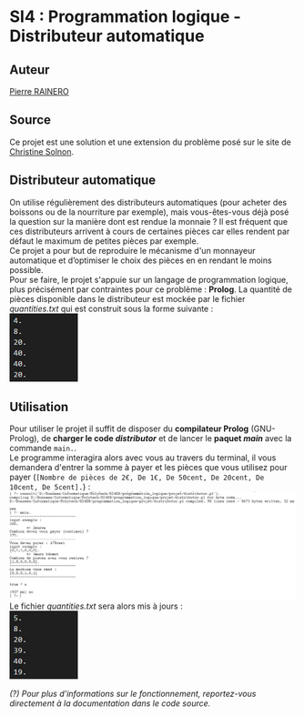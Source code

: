# SI4 : Programmation logique - Distributeur automatique

## Auteur
[Pierre RAINERO](pierre.rainero@hotmail.fr)

## Source 
Ce projet est une solution et une extension du problème posé sur le site de [Christine Solnon](https://perso.liris.cnrs.fr/christine.solnon/Site-PPC/session6/e-miage-ppc-sess6.htm#exo_1).

## Distributeur automatique
On utilise régulièrement des distributeurs automatiques (pour acheter des boissons ou de la nourriture par exemple), mais vous-êtes-vous déjà posé la question sur la manière dont est rendue la monnaie ? Il est fréquent que ces distributeurs arrivent à cours de certaines pièces car elles rendent par défaut le maximum de petites pièces par exemple.   
Ce projet a pour but de reproduire le mécanisme d'un monnayeur automatique et d’optimiser le choix des pièces en en rendant le moins possible.   
Pour se faire, le projet s'appuie sur un langage de programmation logique, plus précisément par contraintes pour ce problème : **Prolog**. La quantité de pièces disponible dans le distributeur est mockée par le fichier _quantities.txt_ qui est construit sous la forme suivante :    
 ![initials_quantities](imgs/initials_quantities.jpg)      

## Utilisation
Pour utiliser le projet il suffit de disposer du **compilateur Prolog** (GNU-Prolog), de **charger le code _distributor_** et de lancer le **paquet _main_** avec la commande `main.`.   
Le programme interagira  alors avec vous au travers du terminal, il vous demandera d'entrer la somme à payer et les pièces que vous utilisez pour payer (`[Nombre de pièces de 2€, De 1€, De 50cent, De 20cent, De 10cent, De 5cent].`) :   
 ![utilisation_example](imgs/utilisation_example.jpg)     
Le fichier _quantities.txt_ sera alors mis à jours :    
 ![final_quantities](imgs/final_quantities.jpg) 

_(?) Pour plus d'informations sur le fonctionnement, reportez-vous directement à la documentation dans le code source._